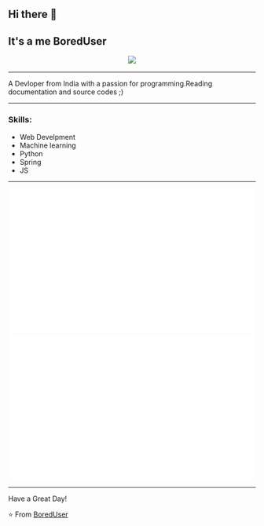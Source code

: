 ## Hi there 👋

<!--
**BoredUser/BoredUser** is a ✨ _special_ ✨ repository because its `README.md` (this file) appears on your GitHub profile.

Here are some ideas to get you started:

- 🔭 I’m currently working on ...
- 🌱 I’m currently learning ...
- 👯 I’m looking to collaborate on ...
- 🤔 I’m looking for help with ...
- 💬 Ask me about ...
- 📫 How to reach me: ...
- 😄 Pronouns: ...
- ⚡ Fun fact: ...
-->

## It's a me BoredUser
<p align="center">
<a href="https://github.com/BoredUser">
   <img height="200" src="https://user-images.githubusercontent.com/26546389/130835295-0fc0bccc-724b-4867-a5ae-c1a741c6a787.jpg" /> 
</a>
</p>

----

A Devloper from India with a passion for programming.Reading documentation and source codes ;)

-----

### Skills:

- Web Develpment 
- Machine learning 
- Python
- Spring 
- JS


-----

<!-- ![](https://github.com/BoredUser/Git-Stats/blob/master/generated/overview.svg) -->
<p align="center">
<a href="https://github.com/BoredUser">
<!--   ![Alt text](https://github.com/BoredUser/Git-Stats/blob/master/generated/overview.svg) -->
  <img src="https://github.com/BoredUser/Git-Stats/blob/master/generated/overview.svg"/>
   <img src="https://github.com/BoredUser/Git-Stats/blob/master/generated/languages.svg" />
</a>
</p>


-----


Have a Great Day!

⭐️ From [BoredUser](https://github.com/BoredUser)
